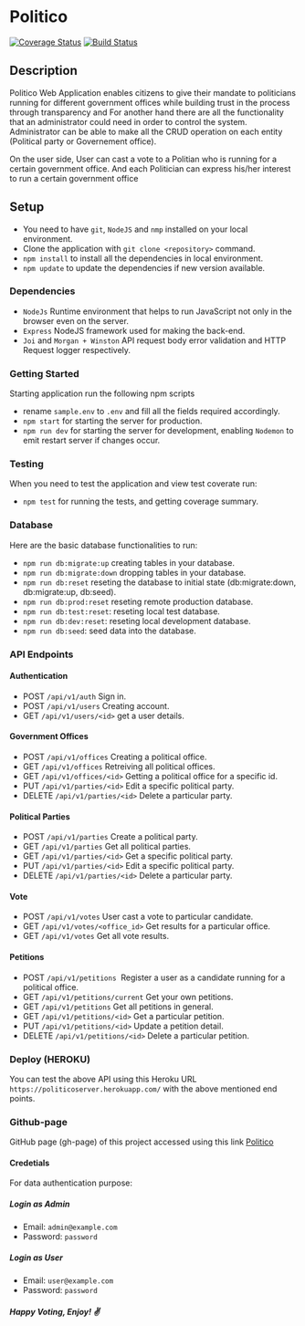 # Politico

[![Coverage Status](https://coveralls.io/repos/github/ShejaEddy/Politico/badge.svg?branch=develop)](https://coveralls.io/github/ShejaEddy/Politico?branch=develop)
[![Build Status](https://travis-ci.com/ShejaEddy/Politico.svg?branch=ch-object-to-classes-171817229)](https://travis-ci.com/ShejaEddy/Politico)

## Description

<p>Politico Web Application enables citizens to give their mandate to politicians running for different government offices while building trust in the process through transparency and For another hand there are all the functionality that an administrator could need in order to control the system. Administrator can be able to make all the CRUD operation on each entity (Political party or Governement office).</p>

<p>On the user side, User can cast a vote to a Politian who is running for a certain government office. And each Politician can express his/her interest to run a certain government office</p>

## Setup

- You need to have `git`, `NodeJS` and `nmp` installed on your local environment.
- Clone the application with `git clone <repository>` command.
- `npm install` to install all the dependencies in local environment.
- `npm update` to update the dependencies if new version available.

### Dependencies

- `NodeJs` Runtime environment that helps to run JavaScript not only in the browser even on the server.
- `Express` NodeJS framework used for making the back-end.
- `Joi` and `Morgan + Winston` API request body error validation and HTTP Request logger respectively.

### Getting Started

Starting application run the following npm scripts

- rename `sample.env` to `.env` and fill all the fields required accordingly.
- `npm start` for starting the server for production.
- `npm run dev` for starting the server for development, enabling `Nodemon` to emit restart server if changes occur.

### Testing

When you need to test the application and view test coverate run:

- `npm test` for running the tests, and getting coverage summary.

### Database

Here are the basic database functionalities to run:

- `npm run db:migrate:up` creating tables in your database.
- `npm run db:migrate:down` dropping tables in your database.
- `npm run db:reset` reseting the database to initial state (db:migrate:down, db:migrate:up, db:seed).
- `npm run db:prod:reset` reseting remote production database.
- `npm run db:test:reset`: reseting local test database.
- `npm run db:dev:reset`: reseting local development database.
- `npm run db:seed`: seed data into the database.

### API Endpoints

#### Authentication

- POST `/api/v1/auth` Sign in.
- POST `/api/v1/users` Creating account.
- GET `/api/v1/users/<id>` get a user details.

#### Government Offices

- POST `/api/v1/offices` Creating a political office.
- GET `/api/v1/offices` Retreiving all political offices.
- GET `/api/v1/offices/<id>` Getting a political office for a specific id.
- PUT `/api/v1/parties/<id>` Edit a specific political party.
- DELETE `/api/v1/parties/<id>` Delete a particular party.

#### Political Parties

- POST `/api/v1/parties` Create a political party.
- GET `/api/v1/parties` Get all political parties.
- GET `/api/v1/parties/<id>` Get a specific political party.
- PUT `/api/v1/parties/<id>` Edit a specific political party.
- DELETE `/api/v1/parties/<id>` Delete a particular party.

#### Vote

- POST `/api/v1/votes` User cast a vote to particular candidate.
- GET `/api/v1/votes/<office_id>` Get results for a particular office.
- GET `/api/v1/votes` Get all vote results.

#### Petitions

- POST `/api/v1/petitions` ​ Register a user as a candidate running for a ​ political office​.
- GET `/api/v1/petitions/current` Get your own petitions.
- GET `/api/v1/petitions` Get all petitions in general.
- GET `/api/v1/petitions/<id>` Get a particular petition.
- PUT `/api/v1/petitions/<id>` Update ​a petition detail.
- DELETE `/api/v1/petitions/<id>` Delete a particular petition.

### Deploy (HEROKU)

You can test the above API using this Heroku URL `https://politicoserver.herokuapp.com/` with the above mentioned end points.

### Github-page

GitHub page (gh-page) of this project accessed using this link [Politico](https://shejaeddy.github.io/Politico/UI/)

#### Credetials

For data authentication purpose:

##### Login as Admin

- Email: `admin@example.com`
- Password: `password`

##### Login as User

- Email: `user@example.com`
- Password: `password`

##### Happy Voting, Enjoy! :v:

